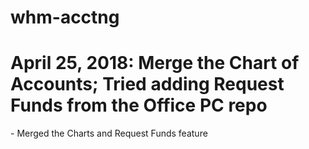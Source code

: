 # whm-acctng
# April 25, 2018: Merge the Chart of Accounts; Tried adding Request Funds from the Office PC repo
-   M e r g e d   t h e   C h a r t s   a n d   R e q u e s t   F u n d s   f e a t u r e  
 